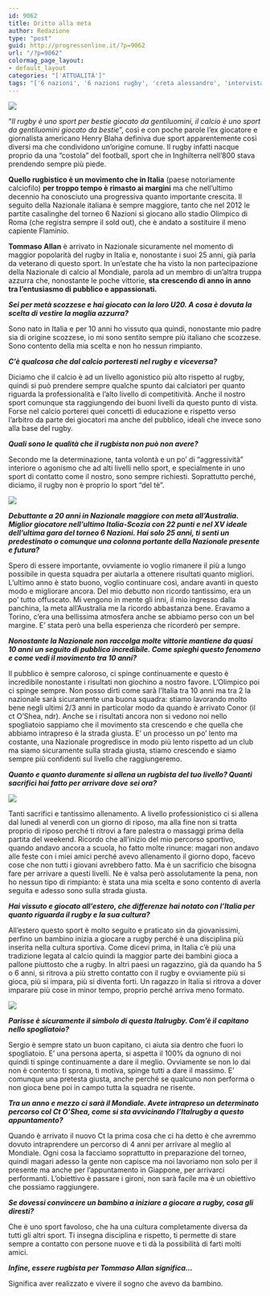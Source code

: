 ```yaml
---
id: 9062
title: Dritto alla meta
author: Redazione
type: "post"
guid: http://progressonline.it/?p=9062
url: "/?p=9062"
colormag_page_layout:
- default_layout
categories: "['ATTUALITÀ']"
tags: "['6 nazioni', '6 nazioni rugby', 'creta alessandro', 'intervista tommaso allan', 'ital rugby', 'italrugby', 'mondiale rugby', 'rugby', 'sport', 'tommaso allan']"
---
```


![](https://progressonline.it/wp-content/uploads/2018/07/fotosportit_65680-210x300.jpg)

“*Il rugby è uno sport per bestie giocato da gentiluomini, il calcio è uno sport da gentiluomini giocato da bestie*”, così e con poche parole l’ex giocatore e giornalista americano Henry Blaha definiva due sport apparentemente così diversi ma che condividono un’origine comune. Il rugby infatti nacque proprio da una “costola” del football, sport che in Inghilterra nell’800 stava prendendo sempre più piede.

**Quello rugbistico è un movimento che in Italia** (paese notoriamente calciofilo) **per troppo tempo è rimasto ai margini** ma che nell’ultimo decennio ha conosciuto una progressiva quanto importante crescita. Il seguito della Nazionale italiana è sempre maggiore, tanto che nel 2012 le partite casalinghe del torneo 6 Nazioni si giocano allo stadio Olimpico di Roma (che registra sempre il sold out), che è andato a sostituire il meno capiente Flaminio.

**Tommaso Allan** è arrivato in Nazionale sicuramente nel momento di maggior popolarità del rugby in Italia e, nonostante i suoi 25 anni, già parla da veterano di questo sport. In un’estate che ha visto la non partecipazione della Nazionale di calcio al Mondiale, parola ad un membro di un’altra truppa azzurra che, nonostante le poche vittorie, **sta crescendo di anno in anno tra l’entusiasmo di pubblico e appassionati.**

***Sei per metà scozzese e hai giocato con la loro U20. A cosa è dovuta la scelta di vestire la maglia azzurra?***

Sono nato in Italia e per 10 anni ho vissuto qua quindi, nonostante mio padre sia di origine scozzese, io mi sono sentito sempre più italiano che scozzese. Sono contento della mia scelta e non ho nessun rimpianto.

***C’è qualcosa che dal calcio porteresti nel rugby e viceversa?***

Diciamo che il calcio è ad un livello agonistico più alto rispetto al rugby, quindi si può prendere sempre qualche spunto dai calciatori per quanto riguarda la professionalità e l’alto livello di competitività. Anche il nostro sport comunque sta raggiungendo dei buoni livelli da questo punto di vista. Forse nel calcio porterei quei concetti di educazione e rispetto verso l’arbitro da parte dei giocatori ma anche del pubblico, ideali che invece sono alla base del rugby.

***Quali sono le qualità che il rugbista non può non avere?***

Secondo me la determinazione, tanta volontà e un po’ di “aggressività” interiore o agonismo che ad alti livelli nello sport, e specialmente in uno sport di contatto come il nostro, sono sempre richiesti. Soprattutto perché, diciamo, il rugby non è proprio lo sport “del tè”.

![](https://progressonline.it/wp-content/uploads/2018/07/fotosportit_63370-300x212.jpg)

***Debuttante a 20 anni in Nazionale maggiore con meta all’Australia. Miglior giocatore nell’ultimo Italia-Scozia con 22 punti e nel XV ideale dell’ultima gara del torneo 6 Nazioni. Hai solo 25 anni, ti senti un predestinato o comunque una colonna portante della Nazionale presente e futura?***

Spero di essere importante, ovviamente io voglio rimanere il più a lungo possibile in questa squadra per aiutarla a ottenere risultati quanto migliori. L’ultimo anno è stato buono, voglio continuare così, andare avanti in questo modo e migliorare ancora. Del mio debutto non ricordo tantissimo, era un po’ tutto offuscato. Mi vengono in mente gli inni, il mio ingresso dalla panchina, la meta all’Australia me la ricordo abbastanza bene. Eravamo a Torino, c’era una bellissima atmosfera anche se abbiamo perso con un bel margine. E’ stata però una bella esperienza che ricorderò per sempre.

***Nonostante la Nazionale non raccolga molte vittorie mantiene da quasi 10 anni un seguito di pubblico incredibile. Come spieghi questo fenomeno e come vedi il movimento tra 10 anni?***

Il pubblico è sempre caloroso, ci spinge continuamente e questo è incredibile nonostante i risultati non giochino a nostro favore. L’Olimpico poi ci spinge sempre. Non posso dirti come sarà l’Italia tra 10 anni ma tra 2 la nazionale sarà sicuramente una buona squadra: stiamo lavorando molto bene negli ultimi 2/3 anni in particolar modo da quando è arrivato Conor (il ct O’Shea, ndr). Anche se i risultati ancora non si vedono noi nello spogliatoio sappiamo che il movimento sta crescendo e che quella che abbiamo intrapreso è la strada giusta. E’ un processo un po’ lento ma costante, una Nazionale progredisce in modo più lento rispetto ad un club ma siamo sicuramente sulla strada giusta, stiamo crescendo e siamo sempre più confidenti sul livello che raggiungeremo.

***Quanto e quanto duramente si allena un rugbista del tuo livello? Quanti sacrifici hai fatto per arrivare dove sei ora?***

![](https://progressonline.it/wp-content/uploads/2018/07/fotosportit_67529-300x207.jpg)

Tanti sacrifici e tantissimo allenamento. A livello professionistico ci si allena dal lunedì al venerdì con un giorno di riposo, ma alla fine non si tratta proprio di riposo perché ti ritrovi a fare palestra o massaggi prima della partita del weekend. Ricordo che all’inizio del mio percorso sportivo, quando andavo ancora a scuola, ho fatto molte rinunce: magari non andavo alle feste con i miei amici perché avevo allenamento il giorno dopo, facevo cose che non tutti i giovani avrebbero fatto. Ma è un sacrificio che bisogna fare per arrivare a questi livelli. Ne è valsa però assolutamente la pena, non ho nessun tipo di rimpianto: è stata una mia scelta e sono contento di averla seguita e adesso sono sulla strada giusta.

***Hai vissuto e giocato all’estero, che differenze hai notato con l’Italia per quanto riguarda il rugby e la sua cultura?***

All’estero questo sport è molto seguito e praticato sin da giovanissimi, perfino un bambino inizia a giocare a rugby perché è una disciplina più inserita nella cultura sportiva. Come dicevi prima, in Italia c’è più una tradizione legata al calcio quindi la maggior parte dei bambini gioca a pallone piuttosto che a rugby. In altri paesi un ragazzino, già da quando ha 5 o 6 anni, si ritrova a più stretto contatto con il rugby e ovviamente più si gioca, più si impara, più si diventa forti. Un ragazzo in Italia si ritrova a dover imparare più cose in minor tempo, proprio perché arriva meno formato.

![](https://progressonline.it/wp-content/uploads/2018/07/fotosportit_65687-300x218.jpg)

***Parisse è sicuramente il simbolo di questa Italrugby. Com’è il capitano nello spogliatoio?***

Sergio è sempre stato un buon capitano, ci aiuta sia dentro che fuori lo spogliatoio. E’ una persona aperta, si aspetta il 100% da ognuno di noi quindi ti spinge continuamente a dare il meglio. Ovviamente se non lo dai non è contento: ti sprona, ti motiva, spinge tutti a dare il massimo. E’ comunque una pretesta giusta, anche perché se qualcuno non performa o non gioca bene poi in campo tutta la squadra ne risente.

***Tra un anno e mezzo ci sarà il Mondiale. Avete intrapreso un determinato percorso col Ct O’Shea, come si sta avvicinando l’Italrugby a questo appuntamento?***

Quando è arrivato il nuovo Ct la prima cosa che ci ha detto è che avremmo dovuto intraprendere un percorso di 4 anni per arrivare al meglio al Mondiale. Ogni cosa la facciamo soprattutto in preparazione del torneo, quindi magari adesso la gente non capisce ma noi lavoriamo non solo per il presente ma anche per l’appuntamento in Giappone, per arrivarci performanti. L’obiettivo è passare i gironi, non sarà facile ma è un obiettivo che possiamo raggiungere.

 ***Se dovessi convincere un bambino a iniziare a giocare a rugby, cosa gli diresti?***

Che è uno sport favoloso, che ha una cultura completamente diversa da tutti gli altri sport. Ti insegna disciplina e rispetto, ti permette di stare sempre a contatto con persone nuove e ti dà la possibilità di farti molti amici.

***Infine, essere rugbista per Tommaso Allan significa…***

Significa aver realizzato e vivere il sogno che avevo da bambino.